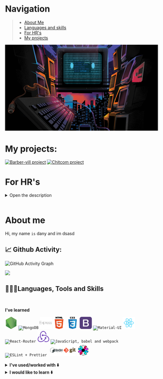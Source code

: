 <!-- ![Alt-текст](./background-text.svg) -->
# Navigation

> * [About Me](#about-me)
> * [Languages and skills](#languages-tools-and-skills)
> * [For HR's](#for-hr-s)
> * [My projects](#projects)

<a href="https://github.com/TheZiggie/barber-vill" target="_blank"><img title="Hi!" src="upgraded_monitor.jpg"></a>
<!-- 
# JUST LOOK AT THIS [Barber's vill](https://github.com/TheZiggie/barber-vill)

## AND, IF YOU STILL HERE, LET'S LOOK AT THIS TOO [chitcom](https://github.com/TheZiggie/chitcom)

### Hi there 👋

#### I'm JavaScript Fullstack Developer 💻 💬
 -->

# My projects: 

<a href="https://github.com/TheZiggie/barber-vill"><img height="400" width="400" title="Click to view" src="https://d319i1jp2i9xq6.cloudfront.net/upload/images/40606/40606_p.jpg?20150107041042" alt="Barber-vill project"></a>
<a href="https://github.com/TheZiggie/chitcom"><img height="400" width="400" title="Click to view" src="https://d319i1jp2i9xq6.cloudfront.net/upload/images/40606/40606_p.jpg?20150107041042" alt="Chitcom project"></a>





# For HR's
<details>
 <summary>Open the description</summary>

 <br />
 
 If you're wanna hire me, there're some stuff for you: <br />
 Let's talk about you and me: <br />
 
 </br>
 
 ⚪ You are:  <br />
 ◻ Looking for perspect developer ◻ <br />
 ◻ Have a great abilities for growing up in your company ◻ <br />
 ◻ Have a modern development ◻ <br />
 ◻ Нужны реально думающие люди, а не почемучки <br />
 ◻ Have a good company with a friendly aptmosphere <br />
 ◻ Have a busquits <br />
 
 <br />
 
 ⚫ Because I'm: <br />
 ◼ The youngest, fullyenergied, ambition <br />
 ◼ Целенаправленный, усидчивый <br />
 ◼ Работающий, потому что мне нравится <br />
 ◼ Уделяющий этому делу огромное кол-во времени <br />
 ◼ Трудолюбивый, в нужных ситуациях <br />


</details>

<br /> 

# About me 

Hi, my name `is` dany and im dsasd


## 📈 Github Activity:

![GitHub Activity Graph](https://activity-graph.herokuapp.com/graph?username=TheZiggie&theme=github)

<a href="https://hits.seeyoufarm.com"><img src="https://hits.seeyoufarm.com/api/count/incr/badge.svg
 url=https%3A%2F%2Fgithub.com%2FTheZiggie%2F&count_bg=%233287BE&title_bg=%23C35858&icon=opsgenie.svg&icon_color=%23E7E7E7&title=visits&edge_flat=true"/></a>




##  👨🏻‍💻Languages, Tools and Skills
  
  <br />
  
  <b size="16px" >I've learned </b>
  
  <code><img height="40" title="Node.js" src="https://raw.githubusercontent.com/github/explore/80688e429a7d4ef2fca1e82350fe8e3517d3494d/topics/nodejs/nodejs.png"></code>
  <code><img height="40" title="MongoDB" src="https://img.icons8.com/color/480/mongodb.png"></code>
  <code><img height="40" title="Express.js" src="https://raw.githubusercontent.com/github/explore/80688e429a7d4ef2fca1e82350fe8e3517d3494d/topics/express/express.png"></code>
  <code><img height="40" title="HTML" src="https://raw.githubusercontent.com/github/explore/80688e429a7d4ef2fca1e82350fe8e3517d3494d/topics/html/html.png"></code>
  <code><img height="40" title="CSS" src="https://raw.githubusercontent.com/github/explore/80688e429a7d4ef2fca1e82350fe8e3517d3494d/topics/css/css.png"></code>
  <code><img height="40" title="Bootstrap" src="https://raw.githubusercontent.com/github/explore/80688e429a7d4ef2fca1e82350fe8e3517d3494d/topics/bootstrap/bootstrap.png"></code>
  <code><img height="40" title="Material-UI" src="https://img.icons8.com/color/480/material-ui.png"></code>
  <code><img height="40" title="React" src="https://raw.githubusercontent.com/github/explore/80688e429a7d4ef2fca1e82350fe8e3517d3494d/topics/react/react.png"></code>
  <code><img height="40" title="React-Router" src="https://pics.freeicons.io/uploads/icons/png/9267873881551942642-512.png"></code>
  <code><img height="40" title="Redux" src="https://raw.githubusercontent.com/github/explore/80688e429a7d4ef2fca1e82350fe8e3517d3494d/topics/redux/redux.png"></code>
  <code><img height="40" title="JavaScript, babel and webpack" src="https://res.cloudinary.com/beetoo/image/upload/v1519315520/js-webpack-babel_peqovw.png"></code>
  <code><img height="40" title="ESLint + Prettier " src="https://blog.gojek.io/content/images/2021/03/image-50.png"></code>
  <code><img height="40" title="bash" src="https://raw.githubusercontent.com/github/explore/80688e429a7d4ef2fca1e82350fe8e3517d3494d/topics/bash/bash.png"></code>
  <code><img height="40" title="Git" src="https://raw.githubusercontent.com/github/explore/80688e429a7d4ef2fca1e82350fe8e3517d3494d/topics/git/git.png"></code>
  <code><img height="40" title="JWT, authorization and stuff like this" src="JSON-Web-Token-Authentication-With-Node.png"></code>
 
  <details>
    <summary><b>I've used/worked with ⬇️</b></summary>
    <br />
    <code><img height="40" title="Mapbox GL" src="https://docs.mapbox.com/help/demos/custom-markers-gl-js/mapbox-icon.png"></code>
    <code><img height="40" title="react-3d-viewer" src="https://raw.githubusercontent.com/dwqdaiwenqi/react-3d-viewer/master/preview2.jpg"></code>
    <code><img height="40" title="Handlebars js" src="https://cdn.tutsplus.com/net/uploads/legacy/2143_handlebars/handlebars-thumb.jpg"></code>
    <code><img height="40" title="Postman" src="https://glue-labs.com/wp-content/uploads/2020/10/1.jpg"></code>
  </details>
  
  <details>
    <summary><b>I would like to learn ⬇️</b></summary>
    <br />
    <code><img height="40" title="java" src="https://raw.githubusercontent.com/github/explore/80688e429a7d4ef2fca1e82350fe8e3517d3494d/topics/java/java.png"></code>
    <code><img height="40" src="https://raw.githubusercontent.com/github/explore/80688e429a7d4ef2fca1e82350fe8e3517d3494d/topics/typescript/typescript.png"></code>
    <code><img height="40" src="https://raw.githubusercontent.com/github/explore/80688e429a7d4ef2fca1e82350fe8e3517d3494d/topics/vue/vue.png" alt="alt"></code>
    <code><img height="40" src="https://raw.githubusercontent.com/github/explore/80688e429a7d4ef2fca1e82350fe8e3517d3494d/topics/mysql/mysql.png"></code>
    <code><img height="40" src="https://raw.githubusercontent.com/github/explore/80688e429a7d4ef2fca1e82350fe8e3517d3494d/topics/docker/docker.png"></code>
  </details>
</details











[languages]:(#languages-tools-and-skills)
<!--
**TheZiggie/TheZiggie** is a ✨ _special_ ✨ repository because its `README.md` (this file) appears on your GitHub profile.

Here are some ideas to get you started:

- 🔭 I’m currently working on ...
- 🌱 I’m currently learning ...
- 👯 I’m looking to collaborate on ...
- 🤔 I’m looking for help with ...
-  Ask me about ...
- 📫 How to reach me: 
###
- 😄 Pronouns: ...
- ⚡ Fun fact: ...I'm better than u
##### Languages, that I've learned: 
![JS](https://img.shields.io/badge/JavaScript-black?style=flat-square&logo=javaScript)
![React](https://img.shields.io/badge/React-black?style=flat-square&logo=react)
![Redux](https://img.shields.io/badge/Redux-black?style=flat-square&logo=redux)
![Node-JS](https://img.shields.io/badge/Nodejs-black?style=flat-square&logo=Node.js)
![Express](https://img.shields.io/badge/Express-black?style=flat-square&logo=Express)
![React-Router](https://img.shields.io/badge/React_Router-black?style=flat-square&logo=react-router)
![Material-UI](https://img.shields.io/badge/MaterialUI-black?style=flat-square&logo=Material-UI)
![Bootstrap](https://img.shields.io/badge/Bootstrap-black?style=flat-square&logo=Bootstrap)
![HTML](https://img.shields.io/badge/HTML-black?style=flat-square&logo=HTML5)
![CSS](https://img.shields.io/badge/CSS-black?style=flat-square&logo=css3)
![MongoDB](https://img.shields.io/badge/MongoDB-black?style=flat-square&logo=MongoDB)
![GitHub](https://img.shields.io/badge/GitHub-black?style=flat-square&logo=GitHub)
![Git](https://img.shields.io/badge/Git-black?style=flat-square&logo=git)
![Webpack](https://img.shields.io/badge/Webpack-black?style=flat-square&logo=Webpack)
![Babel](https://img.shields.io/badge/Babel-black?style=flat-square&logo=Babel)
![Figma](https://img.shields.io/badge/Figma-black?style=flat-square&logo=Figma)
![Prettier](https://img.shields.io/badge/Prettier-black?style=flat-square&logo=Prettier)
![EsLint](https://img.shields.io/badge/EsLint-black?style=flat-square&logo=EsLint)


-->
